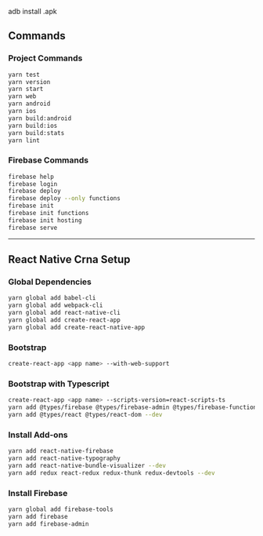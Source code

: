 adb install <package name>.apk

## Commands

### Project Commands

```sh
yarn test
yarn version
yarn start
yarn web
yarn android
yarn ios
yarn build:android
yarn build:ios
yarn build:stats
yarn lint
```

### Firebase Commands

```sh
firebase help
firebase login
firebase deploy
firebase deploy --only functions
firebase init
firebase init functions
firebase init hosting
firebase serve
```

---

## React Native Crna Setup

### Global Dependencies

```sh
yarn global add babel-cli
yarn global add webpack-cli
yarn global add react-native-cli
yarn global add create-react-app
yarn global add create-react-native-app
```

### Bootstrap

```sh
create-react-app <app name> --with-web-support
```

### Bootstrap with Typescript

```sh
create-react-app <app name> --scripts-version=react-scripts-ts
yarn add @types/firebase @types/firebase-admin @types/firebase-functions --dev
yarn add @types/react @types/react-dom --dev
```

### Install Add-ons

```sh
yarn add react-native-firebase
yarn add react-native-typography
yarn add react-native-bundle-visualizer --dev
yarn add redux react-redux redux-thunk redux-devtools --dev
```

### Install Firebase

```sh
yarn global add firebase-tools
yarn add firebase
yarn add firebase-admin
```
